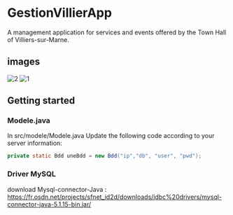 # GestionVillierApp  
A management application for services and events offered by the Town Hall of Villiers-sur-Marne.
  
## images    


![2](https://user-images.githubusercontent.com/71152540/172053971-88a8d311-e245-443f-84a8-45d3f43d31c2.PNG)
![1](https://user-images.githubusercontent.com/71152540/172053823-a8d160b3-d0db-4d09-87d3-8bd798a47601.PNG)  


## Getting started   


### Modele.java 
In src/modele/Modele.java 
Update the following code according to your server information:  

```Java 
private static Bdd uneBdd = new Bdd("ip","db", "user", "pwd"); 
```

### Driver MySQL

download Mysql-connector-Java : https://fr.osdn.net/projects/sfnet_id2d/downloads/jdbc%20drivers/mysql-connector-java-5.1.15-bin.jar/
